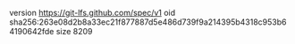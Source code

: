 version https://git-lfs.github.com/spec/v1
oid sha256:263e08d2b8a33ec21f877887d5e486d739f9a214395b4318c953b64190642fde
size 8209
